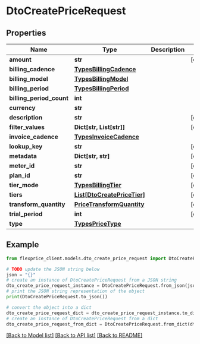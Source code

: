 # DtoCreatePriceRequest


## Properties

Name | Type | Description | Notes
------------ | ------------- | ------------- | -------------
**amount** | **str** |  | [optional] 
**billing_cadence** | [**TypesBillingCadence**](TypesBillingCadence.md) |  | 
**billing_model** | [**TypesBillingModel**](TypesBillingModel.md) |  | 
**billing_period** | [**TypesBillingPeriod**](TypesBillingPeriod.md) |  | 
**billing_period_count** | **int** |  | 
**currency** | **str** |  | 
**description** | **str** |  | [optional] 
**filter_values** | **Dict[str, List[str]]** |  | [optional] 
**invoice_cadence** | [**TypesInvoiceCadence**](TypesInvoiceCadence.md) |  | 
**lookup_key** | **str** |  | [optional] 
**metadata** | **Dict[str, str]** |  | [optional] 
**meter_id** | **str** |  | [optional] 
**plan_id** | **str** |  | [optional] 
**tier_mode** | [**TypesBillingTier**](TypesBillingTier.md) |  | [optional] 
**tiers** | [**List[DtoCreatePriceTier]**](DtoCreatePriceTier.md) |  | [optional] 
**transform_quantity** | [**PriceTransformQuantity**](PriceTransformQuantity.md) |  | [optional] 
**trial_period** | **int** |  | [optional] 
**type** | [**TypesPriceType**](TypesPriceType.md) |  | 

## Example

```python
from flexprice_client.models.dto_create_price_request import DtoCreatePriceRequest

# TODO update the JSON string below
json = "{}"
# create an instance of DtoCreatePriceRequest from a JSON string
dto_create_price_request_instance = DtoCreatePriceRequest.from_json(json)
# print the JSON string representation of the object
print(DtoCreatePriceRequest.to_json())

# convert the object into a dict
dto_create_price_request_dict = dto_create_price_request_instance.to_dict()
# create an instance of DtoCreatePriceRequest from a dict
dto_create_price_request_from_dict = DtoCreatePriceRequest.from_dict(dto_create_price_request_dict)
```
[[Back to Model list]](../README.md#documentation-for-models) [[Back to API list]](../README.md#documentation-for-api-endpoints) [[Back to README]](../README.md)


